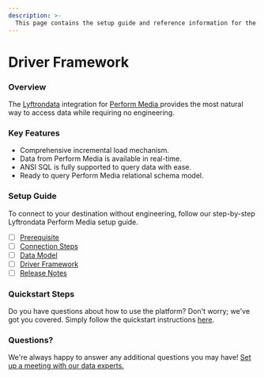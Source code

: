 ```yaml
---
description: >-
  This page contains the setup guide and reference information for the Perform Media source connector.
---
```


# Driver Framework

### Overview

The [Lyftrondata](https://www.lyftrondata.com/) integration for [Perform Media](https://www.lyftrondata.com/integration/perform-media/)[ ](https://www.lyftrondata.com/integration/perform-media/)provides the most natural way to access data while requiring no engineering.

### Key Features

* Comprehensive incremental load mechanism.
* Data from Perform Media is available in real-time.&#x20;
* ANSI SQL is fully supported to query data with ease.
* Ready to query Perform Media relational schema model.

### Setup Guide

To connect to your destination without engineering, follow our step-by-step Lyftrondata Perform Media setup guide.

* [ ] [Prerequisite](../../marketing-analytics/perform-media/prerequisite.md)
* [ ] [Connection Steps](../../marketing-analytics/perform-media/connection-steps.md)
* [ ] [Data Model](../../marketing-analytics/perform-media/data-model/)
* [ ] [Driver Framework](../../marketing-analytics/perform-media/driver-framework/)
* [ ] [Release Notes](../../marketing-analytics/perform-media/release-notes.md)

### Quickstart Steps

Do you have questions about how to use the platform? Don't worry; we've got you covered. Simply follow the quickstart instructions [here](../../../quickstart-steps.md).

### Questions? <a href="#questions" id="questions"></a>

We're always happy to answer any additional questions you may have! [Set up a meeting with our data experts.](https://www.lyftrondata.com/book-a-meeting/)


